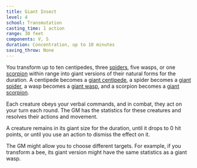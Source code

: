 ```yaml
---
title: Giant Insect
level: 4
school: Transmutation
casting_time: 1 action
range: 30 feet
components: V, S
duration: Concentration, up to 10 minutes
saving_throw: None
---
```


You transform up to ten centipedes, three [spiders](/monsters/spider/), five wasps, or one [scorpion](/monsters/scorpion/) within range into giant versions of their natural forms for the duration. A centipede becomes a [giant centipede](/monsters/centipede-giant/), a spider becomes a [giant spider](/monsters/spider-giant/), a wasp becomes a [giant wasp](/monsters/wasp-giant/), and a scorpion becomes a [giant scorpion](/monsters/scorpion-giant/).

Each creature obeys your verbal commands, and in combat, they act on your turn each round. The GM has the statistics for these creatures and resolves their actions and movement.

A creature remains in its giant size for the duration, until it drops to 0 hit points, or until you use an action to dismiss the effect on it.

The GM might allow you to choose different targets. For example, if you transform a bee, its giant version might have the same statistics as a giant wasp.

